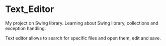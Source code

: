 # Text_Editor
My project on Swing library. Learning about Swing library, collections and exception handling.

Text editor allows to search for specific files and open them, edit and save.
